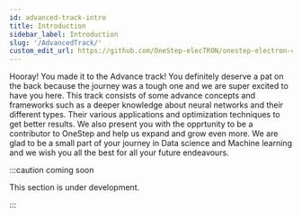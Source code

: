 ```yaml
---
id: advanced-track-intro
title: Introduction
sidebar_label: Introduction
slug: '/AdvancedTrack/'
custom_edit_url: https://github.com/OneStep-elecTRON/onestep-electron-content
---
```


Hooray! You made it to the Advance track! You definitely deserve a pat on the back because the journey was a tough one and we are super excited to have you here. This track consists of some advance concepts and frameworks such as a deeper knowledge about neural networks and their different types. Their various applications and optimization techniques to get better results. We also present you with the opprtunity to be a contributor to OneStep and help us expand and grow even more. We are glad to be a small part of your journey in Data science and Machine learning and we wish you all the best for all your future endeavours.

:::caution coming soon

This section is under development.

:::